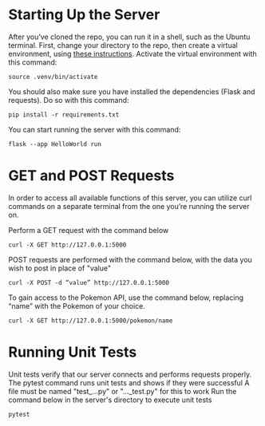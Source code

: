 # Starting Up the Server
After you’ve cloned the repo, you can run it in a shell, such as the Ubuntu terminal. First, change your directory to the repo, then create a virtual environment, using [these instructions](https://packaging.python.org/en/latest/guides/installing-using-pip-and-virtual-environments/#creating-a-virtual-environment). Activate the virtual environment with this command:
```
source .venv/bin/activate
```

You should also make sure you have installed the dependencies (Flask and requests). Do so with this command:
```
pip install -r requirements.txt
```

You can start running the server with this command:
```
flask --app HelloWorld run
```

# GET and POST Requests
In order to access all available functions of this server, you can utilize curl commands on a separate terminal from the one you’re running the server on. 

Perform a GET request with the command below
```
curl -X GET http://127.0.0.1:5000
```
POST requests are performed with the command below, with the data you wish to post in place of "value"
```
curl -X POST -d “value” http://127.0.0.1:5000
```

To gain access to the Pokemon API, use the command below, replacing “name” with the Pokemon of your choice.
```
curl -X GET http://127.0.0.1:5000/pokemon/name
```

# Running Unit Tests
Unit tests verify that our server connects and performs requests properly.
The pytest command runs unit tests and shows if they were successful
A file must be named "test_...py" or "..._test.py" for this to work
Run the command below in the server's directory to execute unit tests
```
pytest
```
